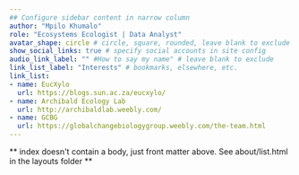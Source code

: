 ```yaml
---
## Configure sidebar content in narrow column
author: "Mpilo Khumalo"
role: "Ecosystems Ecologist | Data Analyst"
avatar_shape: circle # circle, square, rounded, leave blank to exclude
show_social_links: true # specify social accounts in site config
audio_link_label: "" #How to say my name" # leave blank to exclude
link_list_label: "Interests" # bookmarks, elsewhere, etc.
link_list:
- name: EucXylo
  url: https://blogs.sun.ac.za/eucxylo/
- name: Archibald Ecology Lab
  url: http://archibaldlab.weebly.com/
- name: GCBG
  url: https://globalchangebiologygroup.weebly.com/the-team.html
---
```


** index doesn't contain a body, just front matter above.
See about/list.html in the layouts folder **